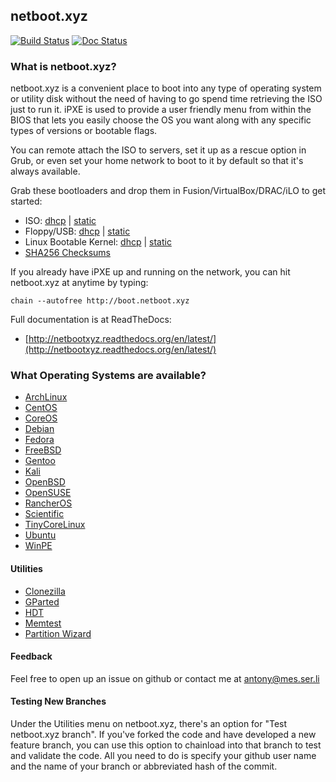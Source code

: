 ## netboot.xyz

[![Build Status](https://travis-ci.org/antonym/netboot.xyz.svg?branch=master)](https://travis-ci.org/antonym/netboot.xyz) [![Doc Status](https://readthedocs.org/projects/netbootxyz/badge/?version=latest)](https://readthedocs.org/projects/netbootxyz)

### What is netboot.xyz?

netboot.xyz is a convenient place to boot into any type of operating system or utility disk without the need of having to go spend time retrieving the ISO just to run it. iPXE is used to provide a user friendly menu from within the BIOS that lets you easily choose the OS you want along with any specific types of versions or bootable flags.

You can remote attach the ISO to servers, set it up as a rescue option in Grub, or even set your home network to boot to it by default so that it's always available.

Grab these bootloaders and drop them in Fusion/VirtualBox/DRAC/iLO to get started:

* ISO: [dhcp](http://boot.netboot.xyz/ipxe/netboot.xyz-dhcp.iso) | [static](http://boot.netboot.xyz/ipxe/netboot.xyz-static.iso)
* Floppy/USB: [dhcp](http://boot.netboot.xyz/ipxe/netboot.xyz-dhcp.dsk) | [static](http://boot.netboot.xyz/ipxe/netboot.xyz-dhcp.dsk)
* Linux Bootable Kernel: [dhcp](http://boot.netboot.xyz/ipxe/netboot.xyz-dhcp.lkrn) | [static](http://boot.netboot.xyz/ipxe/netboot.xyz-static.lkrn)
* [SHA256 Checksums](http://boot.netboot.xyz/ipxe/netboot.xyz-sha256-checksums.txt)

If you already have iPXE up and running on the network, you can hit netboot.xyz at anytime by typing:

    chain --autofree http://boot.netboot.xyz

Full documentation is at ReadTheDocs:
* [http://netbootxyz.readthedocs.org/en/latest/](http://netbootxyz.readthedocs.org/en/latest/)

### What Operating Systems are available?

* [ArchLinux](https://www.archlinux.org)
* [CentOS](https://centos.org)
* [CoreOS](https://coreos.com/)
* [Debian](https://debian.org)
* [Fedora](https://fedoraproject.org)
* [FreeBSD](https://freebsd.org)
* [Gentoo](https://gentoo.org)
* [Kali](https://www.kali.org)
* [OpenBSD](http://openbsd.org)
* [OpenSUSE](http://opensuse.org)
* [RancherOS](http://rancher.com/rancher-os/)
* [Scientific](http://scientificlinux.org)
* [TinyCoreLinux](http://distro.ibiblio.org/tinycorelinux/)
* [Ubuntu](http://www.ubuntu.com/)
* [WinPE](http://www.microsoft.com/)

#### Utilities

* [Clonezilla](http://www.clonezilla.org/)
* [GParted](http://gparted.org)
* [HDT](http://www.hdt-project.org/)
* [Memtest](http://www.memtest.org/)
* [Partition Wizard](http://www.partitionwizard.com)

#### Feedback

Feel free to open up an issue on github or contact me at antony@mes.ser.li

#### Testing New Branches

Under the Utilities menu on netboot.xyz, there's an option for "Test netboot.xyz branch".  If you've forked the code and have developed a new feature branch, you can use this option to chainload into that branch to test and validate the code.  All you need to do is specify your github user name and the name of your branch or abbreviated hash of the commit.
